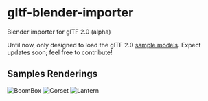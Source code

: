 # gltf-blender-importer
Blender importer for glTF 2.0 (alpha)

Until now, only designed to load the glTF 2.0 [sample models](https://github.com/KhronosGroup/glTF-Sample-Models/tree/master/2.0). Expect updates soon; feel free to contribute!


## Samples Renderings
![BoomBox](https://github.com/ksons/gltf-blender-importer/blob/master/doc/boom-box.png)
![Corset](https://github.com/ksons/gltf-blender-importer/blob/master/doc/corset.png)
![Lantern](https://github.com/ksons/gltf-blender-importer/blob/master/doc/lantern.png)
